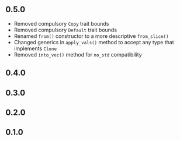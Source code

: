 
## 0.5.0

- Removed compulsory ```Copy``` trait bounds
- Removed compulsory ```Default``` trait bounds
- Renamed ```from()``` constructor to a more descriptive ```from_slice()```
- Changed generics in ```apply_vals()``` method to accept any type that implements ```Clone```
- Removed ```into_vec()``` method for ```no_std``` compatibility

## 0.4.0

## 0.3.0

## 0.2.0

## 0.1.0